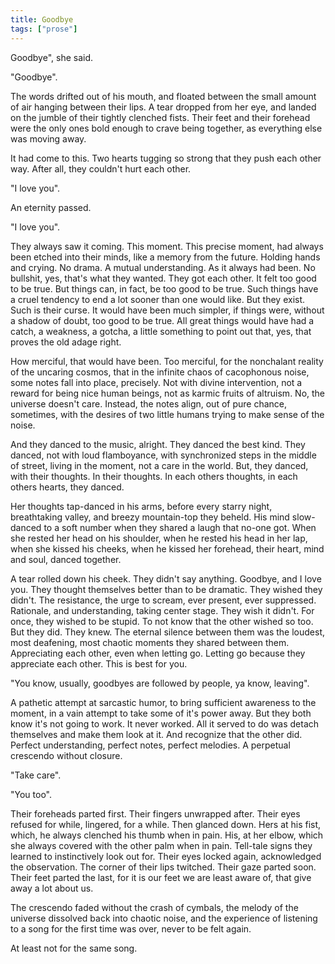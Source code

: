 ```yaml
---
title: Goodbye
tags: ["prose"]
---
```

Goodbye", she said.

"Goodbye".

The words drifted out of his mouth, and floated between the small amount of air hanging between their lips. A tear dropped from her eye, and landed on the jumble of their tightly clenched fists. Their feet and their forehead were the only ones bold enough to crave being together, as everything else was moving away.

It had come to this. Two hearts tugging so strong that they push each other way. After all, they couldn't hurt each other.

"I love you".

An eternity passed.

"I love you".

They always saw it coming. This moment. This precise moment, had always been etched into their minds, like a memory from the future. Holding hands and crying. No drama. A mutual understanding. As it always had been. No bullshit, yes, that's what they wanted. They got each other. It felt too good to be true. But things can, in fact, be too good to be true. Such things have a cruel tendency to end a lot sooner than one would like. But they exist. Such is their curse. It would have been much simpler, if things were, without a shadow of doubt, too good to be true. All great things would have had a catch, a weakness, a gotcha, a little something to point out that, yes, that proves the old adage right.

How merciful, that would have been. Too merciful, for the nonchalant reality of the uncaring cosmos, that in the infinite chaos of cacophonous noise, some notes fall into place, precisely. Not with divine intervention, not a reward for being nice human beings, not as karmic fruits of altruism. No, the universe doesn't care. Instead, the notes align, out of pure chance, sometimes, with the desires of two little humans trying to make sense of the noise.

And they danced to the music, alright. They danced the best kind. They danced, not with loud flamboyance, with synchronized steps in the middle of street, living in the moment, not a care in the world. But, they danced, with their thoughts. In their thoughts. In each others thoughts, in each others hearts, they danced.

Her thoughts tap-danced in his arms, before every starry night, breathtaking valley, and breezy mountain-top they beheld. His mind slow-danced to a soft number when they shared a laugh that no-one got. When she rested her head on his shoulder, when he rested his head in her lap, when she kissed his cheeks, when he kissed her forehead, their heart, mind and soul, danced together.

A tear rolled down his cheek. They didn't say anything. Goodbye, and I love you. They thought themselves better than to be dramatic. They wished they didn't. The resistance, the urge to scream, ever present, ever suppressed. Rationale, and understanding, taking center stage. They wish it didn't. For once, they wished to be stupid. To not know that the other wished so too. But they did. They knew. The eternal silence between them was the loudest, most deafening, most chaotic moments they shared between them. Appreciating each other, even when letting go. Letting go because they appreciate each other. This is best for you.

"You know, usually, goodbyes are followed by people, ya know, leaving".

A pathetic attempt at sarcastic humor, to bring sufficient awareness to the moment, in a vain attempt to take some of it's power away. But they both know it's not going to work. It never worked. All it served to do was detach themselves and make them look at it. And recognize that the other did. Perfect understanding, perfect notes, perfect melodies. A perpetual crescendo without closure.

"Take care".

"You too".

Their foreheads parted first. Their fingers unwrapped after. Their eyes refused for while, lingered, for a while. Then glanced down. Hers at his fist, which, he always clenched his thumb when in pain. His, at her elbow, which she always covered with the other palm when in pain. Tell-tale signs they learned to instinctively look out for. Their eyes locked again, acknowledged the observation. The corner of their lips twitched. Their gaze parted soon. Their feet parted the last, for it is our feet we are least aware of, that give away a lot about us.

The crescendo faded without the crash of cymbals, the melody of the universe dissolved back into chaotic noise, and the experience of listening to a song for the first time was over, never to be felt again.

At least not for the same song.
